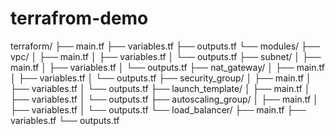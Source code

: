 # terrafrom-demo

terraform/
├── main.tf
├── variables.tf
├── outputs.tf
└── modules/
    ├── vpc/
    │   ├── main.tf
    │   ├── variables.tf
    │   └── outputs.tf
    ├── subnet/
    │   ├── main.tf
    │   ├── variables.tf
    │   └── outputs.tf
    ├── nat_gateway/
    │   ├── main.tf
    │   ├── variables.tf
    │   └── outputs.tf
    ├── security_group/
    │   ├── main.tf
    │   ├── variables.tf
    │   └── outputs.tf
    ├── launch_template/
    │   ├── main.tf
    │   ├── variables.tf
    │   └── outputs.tf
    ├── autoscaling_group/
    │   ├── main.tf
    │   ├── variables.tf
    │   └── outputs.tf
    └── load_balancer/
        ├── main.tf
        ├── variables.tf
        └── outputs.tf
